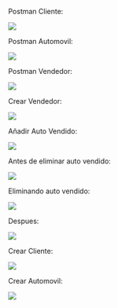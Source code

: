 Postman Cliente: 


![](https://github.com/federicogandaria/reto-automovil/blob/main/PostmanCliente.png)

Postman Automovil: 


![](https://github.com/federicogandaria/reto-automovil/blob/main/PostmanAutomovil.png)

Postman Vendedor: 


![](https://github.com/federicogandaria/reto-automovil/blob/main/PostmanVendedor.png)

Crear Vendedor: 


![](https://github.com/federicogandaria/reto-automovil/blob/main/CrearVendedor.png)

Añadir Auto Vendido: 


![](https://github.com/federicogandaria/reto-automovil/blob/main/AgregarAutoVendido.png)

Antes de eliminar auto vendido: 


![](https://github.com/federicogandaria/reto-automovil/blob/main/AntesDeEliminar.png)

Eliminando auto vendido:


![](https://github.com/federicogandaria/reto-automovil/blob/main/EliminarAutoVendido.png)

Despues:


![](https://github.com/federicogandaria/reto-automovil/blob/main/DespuesDeEliminar.png)

Crear Cliente: 


![](https://github.com/federicogandaria/reto-automovil/blob/main/CrearCliente.png)

Crear Automovil:


![](https://github.com/federicogandaria/reto-automovil/blob/main/CrearAutomovil.png)
